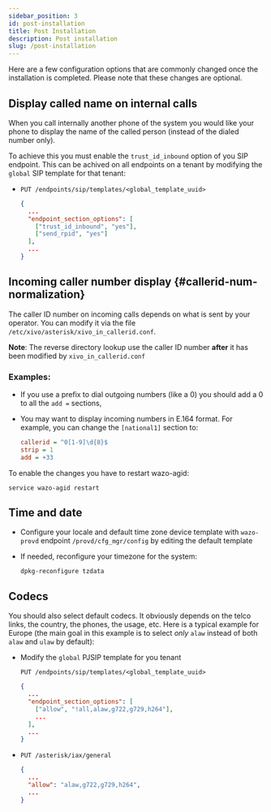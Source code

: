 ```yaml
---
sidebar_position: 3
id: post-installation
title: Post Installation
description: Post installation
slug: /post-installation
---
```


Here are a few configuration options that are commonly changed once the installation is completed.
Please note that these changes are optional.

## Display called name on internal calls

When you call internally another phone of the system you would like your phone to display the name
of the called person (instead of the dialed number only).

To achieve this you must enable the `trust_id_inbound` option of you SIP endpoint. This can be
achived on all endpoints on a tenant by modifying the `global` SIP template for that tenant:

- `PUT /endpoints/sip/templates/<global_template_uuid>`

  ```json
  {
    ...
    "endpoint_section_options": [
      ["trust_id_inbound", "yes"],
      ["send_rpid", "yes"]
    ],
    ...
  }
  ```

## Incoming caller number display {#callerid-num-normalization}

The caller ID number on incoming calls depends on what is sent by your operator. You can modify it
via the file `/etc/xivo/asterisk/xivo_in_callerid.conf`.

**Note**: The reverse directory lookup use the caller ID number **after** it has been modified by
`xivo_in_callerid.conf`

### Examples:

- If you use a prefix to dial outgoing numbers (like a 0) you should add a 0 to all the `add =`
  sections,
- You may want to display incoming numbers in E.164 format. For example, you can change the
  `[national1]` section to:

  ```ini
  callerid = ^0[1-9]\d{8}$
  strip = 1
  add = +33
  ```

To enable the changes you have to restart wazo-agid:

```shell
service wazo-agid restart
```

## Time and date

- Configure your locale and default time zone device template with `wazo-provd` endpoint
  `/provd/cfg_mgr/config` by editing the default template
- If needed, reconfigure your timezone for the system:

  ```shell
  dpkg-reconfigure tzdata
  ```

## Codecs

You should also select default codecs. It obviously depends on the telco links, the country, the
phones, the usage, etc. Here is a typical example for Europe (the main goal in this example is to
select _only_ `alaw` instead of both `alaw` and `ulaw` by default):

- Modify the `global` PJSIP template for you tenant

  `PUT /endpoints/sip/templates/<global_template_uuid>`

  ```json
  {
    ...
    "endpoint_section_options": [
      ["allow", "!all,alaw,g722,g729,h264"],
      ...
    ],
    ...
  }
  ```

- `PUT /asterisk/iax/general`

  ```json
  {
    ...
    "allow": "alaw,g722,g729,h264",
    ...
  }
  ```

